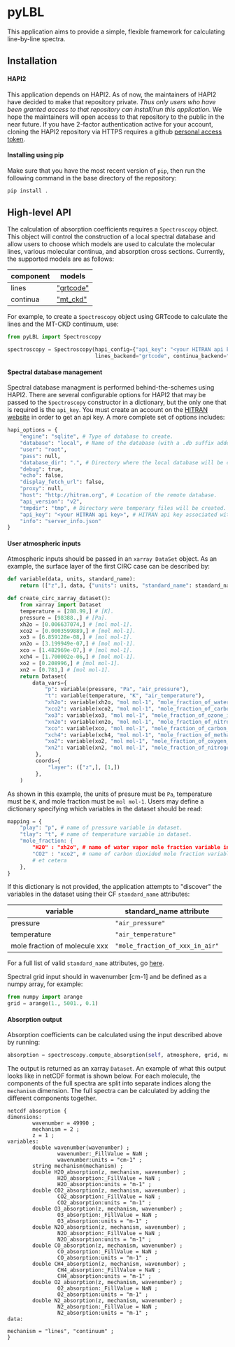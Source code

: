 # pyLBL

This application aims to provide a simple, flexible framework for calculating line-by-line
spectra.

## Installation

#### HAPI2
This application depends on HAPI2.  As of now, the maintainers of HAPI2 have decided to
make that repository private.  *Thus only users who have been granted access to that
repository can install/run this application.*  We hope the maintainers will open access to
that repository to the public in the near future.  If you have 2-factor authentication
active for your account, cloning the HAPI2 repository via HTTPS requires a github
[personal access token](https://stackoverflow.com/questions/31305945/git-clone-from-github-over-https-with-two-factor-authentication).

#### Installing using pip
Make sure that you have the most recent version of `pip`, then run
the following command in the base directory of the repository:

```python
pip install .
```

## High-level API
The calculation of absorption coefficients requires a `Spectroscopy` object.  This object
will control the construction of a local spectral database and allow users to choose
which models are used to calculate the molecular lines, various molecular continua,
and absorption cross sections.  Currently, the supported models are as follows:

|component | models                                                                       |
|--------- | ---------------------------------------------------------------------------- |
|lines     | ["grtcode"](https://github.com/menzel-gfdl/pygrt/tree/grips-code)            |
|continua  | ["mt_ckd"](https://github.com/GRIPS-code/MT_CKD/tree/fortran-90-and-python)  |

For example, to create a `Spectroscopy` object using GRTcode to calculate the lines
and the MT-CKD continuum, use:

```python
from pyLBL import Spectroscopy

spectroscopy = Spectroscopy(hapi_config={"api_key": "<your HITRAN api key>",},
                            lines_backend="grtcode", continua_backend="mt_ckd")
```

#### Spectral database management
Spectral database managment is performed behind-the-schemes using HAPI2.  There are
several configurable options for HAPI2 that may be passed to the `Spectroscopy` constructor
in a dictionary, but the only one that is required is the `api_key`.   You must create
an account on the [HITRAN website](https://hitran.org) in order to get an api key.  A
more complete set of options includes:

```python
hapi_options = {
    "engine": "sqlite", # Type of database to create.
    "database": "local", # Name of the database (with a .db suffix added).
    "user": "root",
    "pass": null,
    "database_dir": ".", # Directory where the local database will be created.
    "debug": true,
    "echo": false,
    "display_fetch_url": false,
    "proxy": null,
    "host": "http://hitran.org", # Location of the remote database.
    "api_version": "v2",
    "tmpdir": "tmp", # Directory were temporary files will be created.
    "api_key": "<your HITRAN api key>", # HITRAN api key associated with your account.
    "info": "server_info.json"
}
```

#### User atmospheric inputs
Atmospheric inputs should be passed in an `xarray DataSet` object.  As an example,
the surface layer of the first CIRC case can be described by:

```python
def variable(data, units, standard_name):
    return (["z",], data, {"units": units, "standard_name": standard_name})

def create_circ_xarray_dataset():
    from xarray import Dataset
    temperature = [288.99,] # [K].
    pressure = [98388.,] # [Pa].
    xh2o = [0.006637074,] # [mol mol-1].
    xco2 = [0.0003599889,] # [mol mol-1].
    xo3 = [6.859128e-08,] # [mol mol-1].
    xn2o = [3.199949e-07,] # [mol mol-1].
    xco = [1.482969e-07,] # [mol mol-1].
    xch4 = [1.700002e-06,] # [mol mol-1].
    xo2 = [0.208996,] # [mol mol-1].
    xn2 = [0.781,] # [mol mol-1].
    return Dataset(
        data_vars={
            "p": variable(pressure, "Pa", "air_pressure"),
            "t": variable(temperature, "K", "air_temperature"),
            "xh2o": variable(xh2o, "mol mol-1", "mole_fraction_of_water_vapor_in_air"),
            "xco2": variable(xco2, "mol mol-1", "mole_fraction_of_carbon_dioxide_in_air"),
            "xo3": variable(xo3, "mol mol-1", "mole_fraction_of_ozone_in_air"),
            "xn2o": variable(xn2o, "mol mol-1", "mole_fraction_of_nitrous_oxide_in_air"),
            "xco": variable(xco, "mol mol-1", "mole_fraction_of_carbon_monoxide_in_air"),
            "xch4": variable(xch4, "mol mol-1", "mole_fraction_of_methane_in_air"),
            "xo2": variable(xo2, "mol mol-1", "mole_fraction_of_oxygen_in_air"),
            "xn2": variable(xn2, "mol mol-1", "mole_fraction_of_nitrogen_in_air"),
         },
         coords={
             "layer": (["z",], [1,])
         },
    )
```

As shown in this example, the units of presure must be `Pa`, temperature must be `K`,
and mole fraction must be `mol mol-1`.  Users may define a dictionary specifying which
variables in the dataset should be read:

```python
mapping = {
    "play": "p", # name of pressure variable in dataset.
    "tlay": "t", # name of temperature variable in dataset.
    "mole_fraction: {
        "H2O" : "xh2o", # name of water vapor mole fraction variable in dataset.
        "CO2" : "xco2", # name of carbon dioxided mole fraction variable in dataset.
        # et cetera
    },
}
```

If this dictionary is not provided, the application attempts to "discover" the variables
in the dataset using their CF `standard_name` attributes:

|variable                      | standard_name attribute         |
|----------------------------- | ------------------------------- |
|pressure                      | `"air_pressure"`                |
|temperature                   | `"air_temperature"`             |
|mole fraction of molecule xxx | `"mole_fraction_of_xxx_in_air"` |

For a full list of valid `standard_name` attributes, go [here](http://cfconventions.org/Data/cf-standard-names/77/build/cf-standard-name-table.html).

Spectral grid input should in wavenumber [cm-1] and be defined as a numpy array, for example:

```python
from numpy import arange
grid = arange(1., 5001., 0.1)
```

#### Absorption output
Absorption coefficients can be calculated using the input described above by running:

```python
absorption = spectroscopy.compute_absorption(self, atmosphere, grid, mapping=None)
```

The output is returned as an xarray `Dataset`.  An example of what this output looks
like in netCDF format is shown below.  For each molecule, the components of the full
spectra are split into separate indices along the `mechanism` dimension.  The full spectra
can be calculated by adding the different components together.

```
netcdf absorption {
dimensions:
        wavenumber = 49990 ;
        mechanism = 2 ;
        z = 1 ;
variables:
        double wavenumber(wavenumber) ;
                wavenumber:_FillValue = NaN ;
                wavenumber:units = "cm-1" ;
        string mechanism(mechanism) ;
        double H2O_absorption(z, mechanism, wavenumber) ;
                H2O_absorption:_FillValue = NaN ;
                H2O_absorption:units = "m-1" ;
        double CO2_absorption(z, mechanism, wavenumber) ;
                CO2_absorption:_FillValue = NaN ;
                CO2_absorption:units = "m-1" ;
        double O3_absorption(z, mechanism, wavenumber) ;
                O3_absorption:_FillValue = NaN ;
                O3_absorption:units = "m-1" ;
        double N2O_absorption(z, mechanism, wavenumber) ;
                N2O_absorption:_FillValue = NaN ;
                N2O_absorption:units = "m-1" ;
        double CO_absorption(z, mechanism, wavenumber) ;
                CO_absorption:_FillValue = NaN ;
                CO_absorption:units = "m-1" ;
        double CH4_absorption(z, mechanism, wavenumber) ;
                CH4_absorption:_FillValue = NaN ;
                CH4_absorption:units = "m-1" ;
        double O2_absorption(z, mechanism, wavenumber) ;
                O2_absorption:_FillValue = NaN ;
                O2_absorption:units = "m-1" ;
        double N2_absorption(z, mechanism, wavenumber) ;
                N2_absorption:_FillValue = NaN ;
                N2_absorption:units = "m-1" ;
data:

mechanism = "lines", "continuum" ;
}
```
